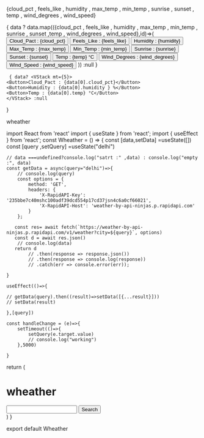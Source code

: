 {cloud_pct , feels_like , humidity , max_temp , min_temp , sunrise , sunset , temp , wind_degrees , wind_speed}

  {
    data ? data.map(({cloud_pct , feels_like , humidity , max_temp , min_temp , sunrise , sunset ,temp , wind_degrees , wind_speed},id)=>(
        <VStack key={id}>
        <Button>Cloud_Pact : {cloud_pct}</Button>
        <Button>Feels_Like : {feels_like}</Button>
        <Button>Humidity : {humidity}</Button>
        <Button>Max_Temp : {max_temp}</Button>
        <Button>Min_Temp : {min_temp}</Button>
        <Button>Sunrise : {sunrise}</Button>
        <Button>Sunset : {sunset}</Button>
        <Button>Temp : {temp} °C</Button>
        <Button>Wind_Degrees : {wind_degrees}</Button>
        <Button>Wind_Speed : {wind_speed}</Button> 
        </VStack>
    )) :null
  }

     { data? <VStack mt={5}>
    <Button>Cloud_Pact : {data[0].cloud_pct}</Button>
    <Button>Humidity : {data[0].humidity } %</Button>
    <Button>Temp : {data[0].temp} °C</Button>
    </VStack> :null

  }



  wheather 


  import React from 'react'
import { useState } from 'react';
import { useEffect } from 'react';
const Wheather = () => {
    const [data,setData] =useState([])
    const [query ,setQuery] =useState("delhi")

    // data ===undefined?console.log("satrt :" ,data) : console.log("empty :", data)
    const getData = async(query="delhi")=>{
        // console.log(query)
        const options = {
            method: 'GET',
            headers: {
                'X-RapidAPI-Key': '235bbe7c40mshc100adf39dcd554p17cd37jsn4c6a0cf66021',
                'X-RapidAPI-Host': 'weather-by-api-ninjas.p.rapidapi.com'
            }
        };
        
       const res= await fetch(`https://weather-by-api-ninjas.p.rapidapi.com/v1/weather?city=${query}`, options)
       const d = await res.json()
        // console.log(data)
       return d
            // .then(response => response.json())
            // .then(response => console.log(response))
            // .catch(err => console.error(err));

    }

    useEffect(()=>{
      
    // getData(query).then((result)=>setData([{...result}]))
    // setData(result)
   
    },[query])

    const handleChange = (e)=>{
        setTimeout(()=>{
            setQuery(e.target.value)
            // console.log("working")
        },5000)
       
    }
  return (
  <div>
  <h1>wheather</h1>
  <div className='flex border-2 items-center justify-center'>
  <input type="text"  className='text-black placeholder:italic placeholder:text-slate-400 block  w-1/4  rounded-md py-2 pl-9 pr-3 shadow-sm focus:outline-none focus:border-sky-500 focus:ring-sky-500 focus:ring-1 sm:text-sm' />
  <button className='px-3 py-2 rounded-2xl border-2 border-black'>Search</button>
  </div>
  
  </div>
  )
}

export default Wheather

